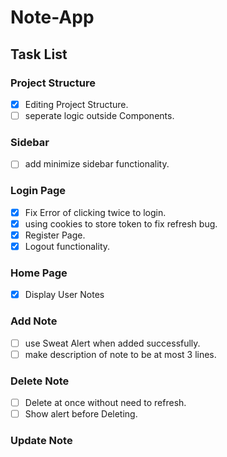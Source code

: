 # Note-App

## Task List

### Project Structure

- [x] Editing Project Structure.
- [ ] seperate logic outside Components.

### Sidebar

- [ ] add minimize sidebar functionality.

### Login Page

- [x] Fix Error of clicking twice to login.
- [x] using cookies to store token to fix refresh bug.
- [x] Register Page.
- [x] Logout functionality.

### Home Page

- [x] Display User Notes

### Add Note

- [ ] use Sweat Alert when added successfully.
- [ ] make description of note to be at most 3 lines.

### Delete Note

- [ ] Delete at once without need to refresh.
- [ ] Show alert before Deleting.

### Update Note
